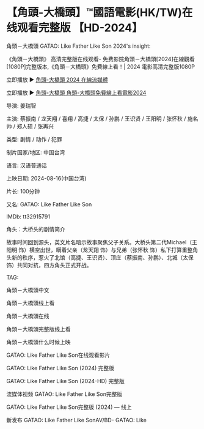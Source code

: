 # 【角頭-大橋頭】™國語電影(HK/TW)在线观看完整版 【HD-2024】
角頭－大橋頭 GATAO: Like Father Like Son 2024's insight:

《角頭－大橋頭》 高清完整版在线观看- 免费影院角頭－大橋頭[2024]在線觀看[1080P]完整版本,《角頭－大橋頭》免費線上看！| 2024 電影高清完整版1080P

立即播放 ▶ [角頭-大橋頭 2024 在線流媒體](https://bit.ly/3AAadOO)

立即播放 ▶ [角頭-大橋頭 角頭-大橋頭免費線上看電影2024](https://bit.ly/3AAadOO)



导演: 姜瑞智



主演: 蔡振南 / 龙天翔 / 喜翔 / 高捷 / 太保 / 孙鹏 / 王识贤 / 王阳明 / 张怀秋 / 施名帅 / 郑人硕 / 张再兴

类型: 剧情 / 动作 / 犯罪

制片国家/地区: 中国台湾

语言: 汉语普通话

上映日期: 2024-08-16(中国台湾)

片长: 100分钟

又名: GATAO: Like Father Like Son

IMDb: tt32915791

角头：大桥头的剧情简介

故事时间回到源头，英文片名暗示故事聚焦父子关系。大桥头第二代Michael（王阳明 饰）横空出世，瞒着父亲（龙天翔 饰）与兄弟（张怀秋 饰）私下打算重整角头新的秩序，惹火了北馆（高捷、王识贤）、顶庄（蔡振南、孙鹏）、北城（太保 饰）共同对抗，四方角头正式开战。





TAG:





角頭－大橋頭中文





角頭－大橋頭线上看





角頭－大橋頭在线





角頭－大橋頭完整版线上看





角頭－大橋頭什么时候上映





GATAO: Like Father Like Son在线观看影片





GATAO: Like Father Like Son (2024) 完整版





GATAO: Like Father Like Son (2024-HD) 完整版





流媒体视频 GATAO: Like Father Like Son完整版





GATAO: Like Father Like Son完整版 (2024) ― 线上





新发布 GATAO: Like Father Like SonAV/BD- GATAO: Like




